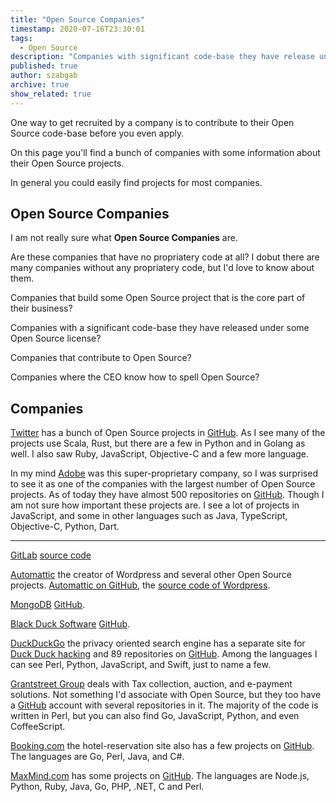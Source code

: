 ```yaml
---
title: "Open Source Companies"
timestamp: 2020-07-16T23:30:01
tags:
  - Open Source
description: "Companies with significant code-base they have release under some Open Source license."
published: true
author: szabgab
archive: true
show_related: true
---
```



One way to get recruited by a company is to contribute to their Open Source code-base before you even apply.

On this page you'll find a bunch of companies with some information about their Open Source projects.

In general you could easily find projects for most companies.


## Open Source Companies

I am not really sure what <b>Open Source Companies</b> are.

Are these companies that have no propriatery code at all?
I dobut there are many companies without any propriatery code, but I'd love to know about them.

Companies that build some Open Source project that is the core part of their business?

Companies with a significant code-base they have released under some Open Source license?

Companies that contribute to Open Source?

Companies where the CEO know how to spell Open Source?


## Companies

[Twitter](https://twitter.com/) has a bunch of Open Source projects in [GitHub](https://github.com/twitter).
As I see many of the projects use Scala, Rust, but there are a few in Python and in Golang as well. I also saw Ruby, JavaScript, Objective-C and a few more
language.

In my mind [Adobe](https://www.adobe.com/) was this super-proprietary company, so I was surprised to see it as one of the companies with the largest number of
Open Source projects.  As of today they have almost 500 repositories on [GitHub](https://github.com/adobe). Though I am not sure how important these projects are.
I see a lot of projects in JavaScript, and some in other languages such as Java, TypeScript, Objective-C, Python, Dart.


<hr>

[GitLab](https://about.gitlab.com/)  [source code](https://github.com/gitlabhq/gitlabhq)

[Automattic](https://automattic.com/) the creator of Wordpress and several other Open Source projects.
[Automattic on GitHub](https://github.com/Automattic), the [source code of Wordpress](https://wordpress.org/download/source/).

[MongoDB](https://www.mongodb.com/) [GitHub](https://github.com/mongodb/mongo).

[Black Duck Software](https://www.blackducksoftware.com/) [GitHub](https://github.com/blackducksoftware/).

[DuckDuckGo](https://duckduckgo.com/) the privacy oriented search engine has a separate site for [Duck Duck hacking](https://duckduckhack.com/)
and 89 repositories on [GitHub](https://github.com/duckduckgo). Among the languages I can see Perl, Python, JavaScript, and Swift, just to name a few.

[Grantstreet Group](https://www.grantstreet.com/) deals with Tax collection, auction, and e-payment solutions. Not something I'd associate with Open Source,
but they too have a [GitHub](https://github.com/GrantStreetGroup) account with several repositories in it. The majority of the code is written in Perl, but
you can also find Go, JavaScript, Python, and even CoffeeScript.

[Booking.com](https://www.booking.com/) the hotel-reservation site also has a few projects on [GitHub](https://github.com/bookingcom). The languages are
Go, Perl, Java, and C#.

[MaxMind.com](https://www.maxmind.com/en/home) has some projects on [GitHub](https://github.com/maxmind). The languages are
Node.js, Python, Ruby, Java, Go, PHP, .NET, C and Perl.

<!--
<a href=""></a>
<a href="">GitHub</a>
-->
